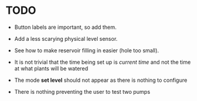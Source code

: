 # TODO

- Button labels are important, so add them.
- Add a less scarying physical level sensor.
- See how to make reservoir filling in easier (hole too small).

- It is not trivial that the time being set up is _current time_ and not the time at what plants will be watered
- The mode **set level** should not appear as there is nothing to configure
- There is nothing preventing the user to test two pumps

